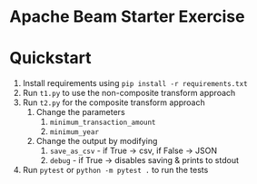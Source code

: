 # Apache Beam Starter Exercise

# Quickstart

1. Install requirements using `pip install -r requirements.txt`
2. Run `t1.py` to use the non-composite transform approach
3. Run `t2.py` for the composite transform approach
   1. Change the parameters 
      1. `minimum_transaction_amount` 
      2. `minimum_year`
   2. Change the output by modifying
      1. `save_as_csv` - if True -> csv, if False -> JSON
      2. `debug` - if True -> disables saving & prints to stdout
4. Run `pytest` or `python -m pytest .` to run the tests
